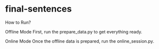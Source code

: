 # final-sentences

How to Run?

Offline Mode
First, run the prepare_data.py to get everything ready.

Online Mode
Once the offline data is prepared, run the online_session.py.
